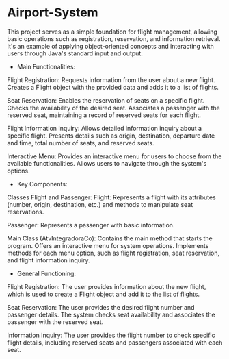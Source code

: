 # Airport-System
This project serves as a simple foundation for flight management, allowing basic operations such as registration, reservation, and information retrieval. It's an example of applying object-oriented concepts and interacting with users through Java's standard input and output.

- Main Functionalities: 

Flight Registration: Requests information from the user about a new flight.
Creates a Flight object with the provided data and adds it to a list of flights.

Seat Reservation: Enables the reservation of seats on a specific flight.
Checks the availability of the desired seat.
Associates a passenger with the reserved seat, maintaining a record of reserved seats for each flight.

Flight Information Inquiry: Allows detailed information inquiry about a specific flight.
Presents details such as origin, destination, departure date and time, total number of seats, and reserved seats.

Interactive Menu: Provides an interactive menu for users to choose from the available functionalities.
Allows users to navigate through the system's options.

- Key Components:

Classes Flight and Passenger:
Flight: Represents a flight with its attributes (number, origin, destination, etc.) and methods to manipulate seat reservations.

Passenger: Represents a passenger with basic information.

Main Class (AtvIntegradoraCo): Contains the main method that starts the program.
Offers an interactive menu for system operations.
Implements methods for each menu option, such as flight registration, seat reservation, and flight information inquiry.

- General Functioning:

Flight Registration: The user provides information about the new flight, which is used to create a Flight object and add it to the list of flights.

Seat Reservation: The user provides the desired flight number and passenger details.
The system checks seat availability and associates the passenger with the reserved seat.

Information Inquiry: The user provides the flight number to check specific flight details, including reserved seats and passengers associated with each seat.


